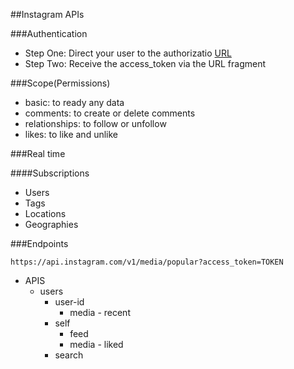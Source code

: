 ##Instagram APIs

###Authentication  

  - Step One: Direct your user to the authorizatio [URL]  
  - Step Two: Receive the access_token via the URL fragment  
  
###Scope(Permissions)  

  - basic: to ready any data
  - comments: to create or delete comments
  - relationships: to follow or unfollow
  - likes: to like and unlike
  
###Real time

####Subscriptions  
	
- Users
- Tags  
- Locations
- Geographies	

###Endpoints

`https://api.instagram.com/v1/media/popular?access_token=TOKEN`

- APIS
	- users
		- user-id
			- media - recent
   		- self
   			- feed
   			- media - liked
   		- search 
      
      
      
      
      
      
      
[URL]: https://instagram.com/oauth/authorize/?client_id=CLIENT-ID&redirect_uri=REDIRECT-URI&response_type=token